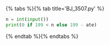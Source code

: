 {% tabs %}{% tab title='BJ_3507.py' %}

```py
n = int(input())
print(0 if 199 < n else 199 - ate)
```

{% endtab %}{% endtabs %}
